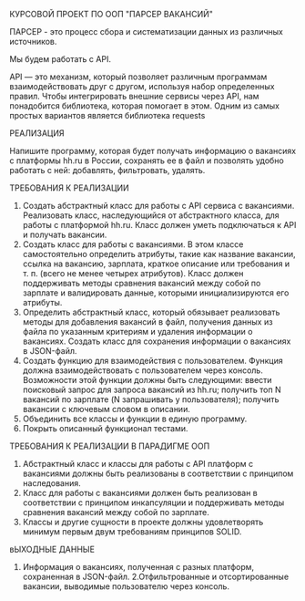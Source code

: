 КУРСОВОЙ ПРОЕКТ ПО ООП "ПАРСЕР ВАКАНСИЙ"

ПАРСЕР - это процесс сбора и систематизации данных из различных источников.

Mы будем работать с API.

API — это механизм, который позволяет различным программам взаимодействовать друг с другом, используя набор определенных правил.
Чтобы интегрировать внешние сервисы через API, нам понадобится библиотека, которая помогает в этом. Одним из самых простых вариантов является библиотека 
requests

РЕАЛИЗАЦИЯ

Напишите программу, которая будет получать информацию о вакансиях с платформы hh.ru в России, сохранять ее в файл и позволять удобно работать с ней: добавлять, фильтровать, удалять.

ТРЕБОВАНИЯ К РЕАЛИЗАЦИИ

1. Создать абстрактный класс для работы с API сервиса с вакансиями. Реализовать класс, наследующийся от абстрактного класса, для работы с платформой hh.ru. Класс должен уметь подключаться к API и получать вакансии.
2. Создать класс для работы с вакансиями. В этом классе самостоятельно определить атрибуты, такие как название вакансии, ссылка на вакансию, зарплата, краткое описание или требования и т. п. (всего не менее четырех атрибутов). Класс должен поддерживать методы сравнения вакансий между собой по зарплате и валидировать данные, которыми инициализируются его атрибуты.
3. Определить абстрактный класс, который обязывает реализовать методы для добавления вакансий в файл, получения данных из файла по указанным критериям и удаления информации о вакансиях. Создать класс для сохранения информации о вакансиях в JSON-файл. 
4. Создать функцию для взаимодействия с пользователем. Функция должна взаимодействовать с пользователем через консоль. Возможности этой функции должны быть следующими:
     ввести поисковый запрос для запроса вакансий из hh.ru;
     получить топ N вакансий по зарплате (N запрашивать у пользователя);
     получить вакансии с ключевым словом в описании.
5. Объединить все классы и функции в единую программу.
6. Покрыть описанный функционал тестами.
   
ТРЕБОВАНИЯ К РЕАЛИЗАЦИИ В ПАРАДИГМЕ ООП

1. Абстрактный класс и классы для работы с API платформ с вакансиями должны быть реализованы в соответствии с принципом наследования.
2. Класс для работы с вакансиями должен быть реализован в соответствии с принципом инкапсуляции и поддерживать методы сравнения вакансий между собой по зарплате.
3. Классы и другие сущности в проекте должны удовлетворять минимум первым двум требованиям принципов SOLID.
   
вЫХОДНЫЕ ДАННЫЕ

1. Информация о вакансиях, полученная с разных платформ, сохраненная в JSON-файл.
2.Отфильтрованные и отсортированные вакансии, выводимые пользователю через консоль.
